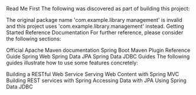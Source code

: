 Read Me First
The following was discovered as part of building this project:

The original package name 'com.example.library management' is invalid and this project uses 'com.example.library.management' instead.
Getting Started
Reference Documentation
For further reference, please consider the following sections:

Official Apache Maven documentation
Spring Boot Maven Plugin Reference Guide
Spring Web
Spring Data JPA
Spring Data JDBC
Guides
The following guides illustrate how to use some features concretely:

Building a RESTful Web Service
Serving Web Content with Spring MVC
Building REST services with Spring
Accessing Data with JPA
Using Spring Data JDBC